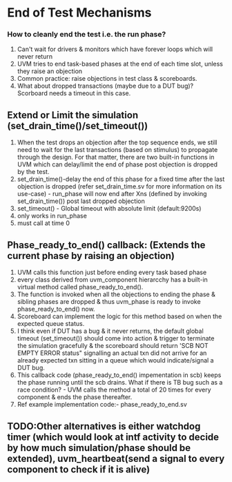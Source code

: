 # End of Test Mechanisms
### How to cleanly end the test i.e. the run phase?
1. Can't wait for drivers & monitors which have forever loops which will never return
2. UVM tries to end task-based phases at the end of each time slot, unless they raise an objection
3. Common practice: raise objections in test class  & scoreboards.
4. What about dropped transactions (maybe due to a DUT bug)? Scorboard needs a timeout in this case. 

## Extend or Limit the simulation (set_drain_time()/set_timeout())
1. When the test drops an objection after the top sequence ends, we still need to wait for the last transactions (based on stimulus) to propagate through the design. For that matter, there are two built-in functions in UVM which can delay/limit the end of phase post objection is dropped by the test.
2. set_drain_time()-delay the end of this phase for a fixed time after the last objection is dropped (refer set_drain_time.sv for more information on its use-case) - run_phase will now end after Xns (defined by invoking set_drain_time()) post last dropped objection
3. set_timeout() - Global timeout with absolute limit (default:9200s)
3. only works in run_phase
3. must call at time 0

## Phase_ready_to_end() callback: (Extends the current phase by raising an objection)
1. UVM calls this function just before ending every task based phase
2. every class derived from uvm_component hierarcchy has a built-in virtual method called phase_ready_to_end().
3. The function is invoked  when all the objections to ending the phase & sibling phases are dropped & thus uvm_phase is ready to invoke phase_ready_to_end() now.
4. Scoreboard can implement the logic for this method based on when the expected queue status.
5. I think even if DUT has a bug & it never returns, the default global timeout (set_timeout()) should come into action & trigger to terminate the simulation gracefully & the scoreboard should return 'SCB NOT EMPTY ERROR status" signalling an actual txn did not arrive for an already expected txn sitting in a queue which would indicate/signal a DUT bug.
6. This callback code (phase_ready_to_end() impementation in scb) keeps the phase running until the scb drains. What if there is TB bug such as a race condition? - UVM calls the method a total of 20 times for every component & ends the phase thereafter.
7. Ref example implementation code:- phase_ready_to_end.sv

## TODO:Other alternatives is either watchdog timer (which would look at intf activity to decide by how much simulation/phase should be extended), uvm_heartbeat(send a signal to every component to check if it is alive)